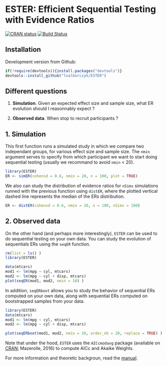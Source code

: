 ESTER: Efficient Sequential Testing with Evidence Ratios
===

[![CRAN status](http://www.r-pkg.org/badges/version/ESTER)](https://cran.r-project.org/package=ESTER) [![Build Status](https://travis-ci.org/lnalborczyk/ESTER.svg?branch=master)](https://travis-ci.org/lnalborczyk/ESTER)

## Installation

Development version from Github:

``` r
if(!require(devtools)){install.packages("devtools")}
devtools::install_github("lnalborczyk/ESTER")
```
## Different questions

1. **Simulation**. Given an expected effect size and sample size, what ER evolution should I reasonnably expect ?

2. **Observed data**. When stop to recruit participants ?

## 1. Simulation

This first function runs a simulated study in which we compare two independant groups, for various effect size and sample size. The `nmin` argument serves to specify from which participant we want to start doing sequential testing (usually we recommand to avoid `nmin` < 20).

```r
library(ESTER)
ER <- simER(cohensd = 0.6, nmin = 20, n = 100, plot = TRUE)
```

We also can study the distribution of evidence ratios for `nSims` simulations runned with the previous function using `distER`, where the plotted vertical dashed line represents the median of the ERs distribution.

```r
ER <- distER(cohensd = 0.6, nmin = 20, n = 100, nSims = 100)
```

## 2. Observed data

On the other hand (and perhaps more interestingly), `ESTER` can be used to do sequential testing on your own data. You can study the evolution of sequentials ERs using the `seqER` function.

```r
rm(list = ls() )
library(ESTER)
```

```r
data(mtcars)
mod1 <- lm(mpg ~ cyl, mtcars)
mod2 <- lm(mpg ~ cyl + disp, mtcars)
plot(seqER(mod1, mod2, nmin = 10) )
```

In addition, `seqERboot` allows you to study the behavior of sequential ERs computed on your own data, along with sequential ERs computed on bootstrapped samples from your data.

```r
library(ESTER)
data(mtcars)
mod1 <- lm(mpg ~ cyl, mtcars)
mod2 <- lm(mpg ~ cyl + disp, mtcars)
```

```r
plot(seqERboot(mod1, mod2, nmin = 10, order_nb = 20, replace = TRUE) )
```

Note that under the hood, `ESTER` uses the `AICcmodavg` package (available on [CRAN](https://cran.r-project.org/web/packages/AICcmodavg/index.html); Mazerolle, 2016) to compute AICc and Akaike Weights.

For more information and theoretic backgroun, read the [manual](https://rawgit.com/lnalborczyk/ESTER/master/vignettes/ESTER.html).
